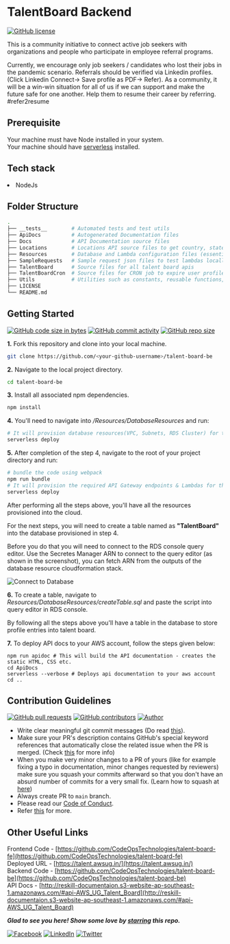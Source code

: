 # TalentBoard Backend

[![GitHub license](https://img.shields.io/github/license/Naereen/StrapDown.js.svg)](https://github.com/CodeOpsTechnologies)

This is a community initiative to connect active job seekers with organizations and people who participate in employee referral programs.

Currently, we encourage only job seekers / candidates who lost their jobs in the pandemic scenario. Referrals should be verified via Linkedin profiles. (Click Linkedin Connect-> Save profile as PDF-> Refer). As a community, it will be a win-win situation for all of us if we can support and make the future safe for one another. Help them to resume their career by referring. #refer2resume

## Prerequisite
Your machine must have Node installed in your system.</br>
Your machine should have [serverless](https://www.npmjs.com/package/serverless) installed.

## Tech stack
<li>NodeJs</li>

## Folder Structure
```bash
.
├── __tests__        # Automated tests and test utils
├── ApiDocs          # Autogenerated Documentation files
├── Docs             # API Documentation source files
├── Locations        # Locations API source files to get country, states and cities
├── Resources        # Database and Lambda configuration files (essentially serverless templates which will deploy all resources)
├── SampleRequests   # Sample request json files to test lambdas locally
├── TalentBoard      # Source files for all talent board apis 
├── TalentBoardCron  # Source files for CRON job to expire user profiles
├── Utils            # Utilities such as constants, reusable functions, database connection
├── LICENSE
└── README.md
```

## Getting Started
[![GitHub code size in bytes](https://img.shields.io/github/languages/code-size/CodeOpsTechnologies/talent-board-be?logo=github)](https://talent.awsug.in/) 
[![GitHub commit activity](https://img.shields.io/github/commit-activity/m/CodeOpsTechnologies/talent-board-be?color=bluevoilet&logo=github)](https://github.com/CodeOpsTechnologies/talent-board-be/commits/) 
[![GitHub repo size](https://img.shields.io/github/repo-size/CodeOpsTechnologies/talent-board-be?logo=github)](https://talent.awsug.in/)

**1.** Fork this repository and clone into your local machine.
```bash
git clone https://github.com/<your-github-username>/talent-board-be
```
**2.** Navigate to the local project directory.
```bash
cd talent-board-be
```

**3.** Install all associated npm dependencies.
```bash
npm install
```

**4.** You'll need to navigate into */Resources/DatabaseResources* and run:
```bash
# It will provision database resources(VPC, Subnets, RDS Cluster) for the project
serverless deploy
```

**5.** After completion of the step 4, navigate to the root of your project directory and run:
```bash
# bundle the code using webpack
npm run bundle
# It will provision the required API Gateway endpoints & Lambdas for the project
serverless deploy
```

After performing all the steps above, you'll have all the resources provisioned into the cloud.

For the next steps, you will need to create a table named as **"TalentBoard"** into the database provisioned in step 4.

Before you do that you will need to connect to the RDS console query editor. Use the Secretes Manager ARN to connect to the query editor (as shown in the screenshot), you can fetch ARN from the outputs of the database resource cloudformation stack.

![Connect to Database](https://i.ibb.co/cybcXLq/connect-to-database.png)

**6.** To create a table, navigate to *Resources/DatabaseResources/createTable.sql* and paste the script into query editor in RDS console.

By following all the steps above you'll have a table in the database to store profile entries into talent board.

**7.** To deploy API docs to your AWS account, follow the steps given below:
```shell
npm run apidoc # This will build the API documentation - creates the static HTML, CSS etc. 
cd ApiDocs
serverless --verbose # Deploys api documentation to your aws account
cd ..
```

## Contribution Guidelines
[![GitHub pull requests](https://img.shields.io/github/issues-pr-raw/CodeOpsTechnologies/talent-board-be?logo=git&logoColor=white)](https://github.com/CodeOpsTechnologies/talent-board-be/compare) 
[![GitHub contributors](https://img.shields.io/github/contributors/CodeOpsTechnologies/talent-board-be?logo=github)](https://github.com/CodeOpsTechnologies/talent-board-be/graphs/contributors) 
[![Author](https://img.shields.io/badge/Author-@CodeOpsTechnologies-gray.svg?colorA=gray&colorB=dodgerblue&logo=github)](https://github.com/CodeOpsTechnologies/)

- Write clear meaningful git commit messages (Do read [this](http://chris.beams.io/posts/git-commit/)).
- Make sure your PR's description contains GitHub's special keyword references that automatically close the related issue when the PR is merged. (Check [this](https://github.com/blog/1506-closing-issues-via-pull-requests) for more info)
- When you make very minor changes to a PR of yours (like for example fixing a typo in documentation, minor changes requested by reviewers) make sure you squash your commits afterward so that you don't have an absurd number of commits for a very small fix. (Learn how to squash at [here](https://davidwalsh.name/squash-commits-git))
- Always create PR to `main` branch.
- Please read our [Code of Conduct](./CODE_OF_CONDUCT.md).
- Refer [this](https://github.com/CodeOpsTechnologies/talent-board-fe/blob/master/CONTRIBUTING.md) for more.

## Other Useful Links

Frontend Code - [https://github.com/CodeOpsTechnologies/talent-board-fe](https://github.com/CodeOpsTechnologies/talent-board-fe)
<br>
Deployed URL - [https://talent.awsug.in/](https://talent.awsug.in/)
<br>
Backend Code - [https://github.com/CodeOpsTechnologies/talent-board-be](https://github.com/CodeOpsTechnologies/talent-board-be)
<br>
API Docs - [http://reskill-documentaion.s3-website-ap-southeast-1.amazonaws.com/#api-AWS_UG_Talent_Board](http://reskill-documentaion.s3-website-ap-southeast-1.amazonaws.com/#api-AWS_UG_Talent_Board)

***Glad to see you here! Show some love by [starring](https://github.com/CodeOpsTechnologies/talent-board-fe/) this repo.***

[![Facebook](https://img.shields.io/static/v1.svg?label=connect&message=@CodeOpsTech&color=grey&logo=facebook&style=flat&logoColor=white&colorA=royalblue)](https://www.facebook.com/CodeOpsTech)
[![LinkedIn](https://img.shields.io/static/v1.svg?label=connect&message=@CodeOpsTech&color=grey&logo=linkedin&style=flat&logoColor=white&colorA=royalblue)](https://www.linkedin.com/company/codeops-technologies/)
[![Twitter](https://img.shields.io/static/v1.svg?label=connect&message=@CodeOpsTech&color=grey&logo=twitter&style=flat&logoColor=white&colorA=royalblue)](https://twitter.com/CodeOpsTech)